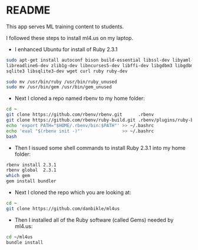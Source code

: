# README

This app serves ML training content to students.

I followed these steps to install ml4.us on my laptop.

* I enhanced Ubuntu for install of Ruby 2.3.1

```bash
sudo apt-get install autoconf bison build-essential libssl-dev libyaml-dev  \
libreadline6-dev zlib1g-dev libncurses5-dev libffi-dev libgdbm3 libgdbm-dev \
sqlite3 libsqlite3-dev wget curl ruby ruby-dev

sudo mv /usr/bin/ruby /usr/bin/ruby_unused
sudo mv /usr/bin/gem /usr/bin/gem_unused
```

* Next I cloned a repo named rbenv to my home folder:

```bash
cd ~
git clone https://github.com/rbenv/rbenv.git      .rbenv
git clone https://github.com/rbenv/ruby-build.git .rbenv/plugins/ruby-build
echo 'export PATH="$HOME/.rbenv/bin:$PATH"' >> ~/.bashrc
echo 'eval "$(rbenv init -)"'               >> ~/.bashrc
bash
```

* Then I issued some shell commands to install Ruby 2.3.1 into my home folder:

```bash
rbenv install 2.3.1
rbenv global  2.3.1
which gem
gem install bundler
```

* Next I cloned the repo which you are looking at:

```bash
cd ~
git clone https://github.com/danbikle/ml4us
```

* Then I installed all of the Ruby software (called Gems) needed by ml4.us:

```bash
cd ~/ml4us
bundle install
```

